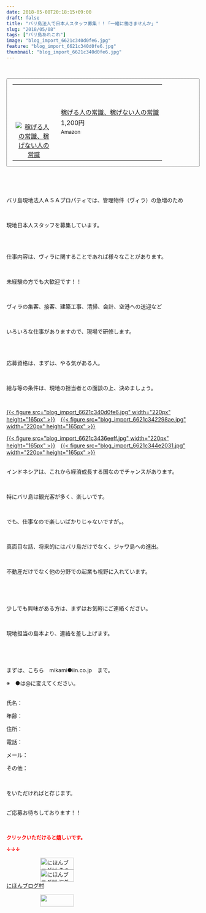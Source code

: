 ```yaml
---
date: 2018-05-08T20:18:15+09:00
draft: false
title: "バリ島法人で日本人スタッフ募集！！「一緒に働きませんか」"
slug: "2018/05/08"
tags: ["バリ島あれこれ"]
image: "blog_import_6621c340d0fe6.jpg"
feature: "blog_import_6621c340d0fe6.jpg"
thumbnail: "blog_import_6621c340d0fe6.jpg"
---
```

<p> </p><div contenteditable="false" style="border:1px dotted;padding:15px;border-radius:4px;"><table border="0" cellpadding="0" cellspacing="0" style="margin:0;table-layout:fixed;" width="100%">	<tbody width="100%">		<tr>			<td aligin="center" style="vertical-align:middle;" width="95"><span style="display:block;text-align:center;"><a alt0="BlogAffiliate" href="affiliate.do?affiliateId=37194525" rel="nofollow" target="_blank"><img alt="稼げる人の常識、稼げない人の常識" border="0" data-img="affiliate" src="data:image/svg+xml;charset=utf-8,%3Csvg%20xmlns%3D%22http%3A%2F%2Fwww.w3.org%2F2000%2Fsvg%22%20title%3D%22Placeholder%20for%20Images%22%20role%3D%22presentation%22%20viewBox%3D%220%200%201%201%22%20%2F%3E" style="max-width:95px;vertical-align:middle;margin:0;" data-src="https://images-fe.ssl-images-amazon.com/images/I/51Ft8zEBpkL._SL160_.jpg"/><noscript><img alt="稼げる人の常識、稼げない人の常識" border="0" data-img="affiliate" src="https://images-fe.ssl-images-amazon.com/images/I/51Ft8zEBpkL._SL160_.jpg" style="max-width:95px;vertical-align:middle;margin:0;"></noscript></a></span></td>			<td style="line-height:1.5;padding-left:15px;vertical-align:middle;"><a alt0="BlogAffiliate" href="affiliate.do?affiliateId=37194525" rel="nofollow" target="_blank">稼げる人の常識、稼げない人の常識</a>			<div style="padding: 3px 0;">1,200円</div>			<div style="font-size:0.83em;">Amazon</div></td>		</tr>	</tbody></table></div><p> </p><p> </p><p>バリ島現地法人ＡＳＡプロパティでは、管理物件（ヴィラ）の急増のため</p><p> </p><p>現地日本人スタッフを募集しています。</p><p> </p><p><br/>仕事内容は、ヴィラに関することであれば様々なことがあります。</p><p> </p><p>未経験の方でも大歓迎です！！</p><p> </p><p>ヴィラの集客、接客、建築工事、清掃、会計、空港への送迎など</p><p> </p><p>いろいろな仕事がありますので、現場で研修します。</p><p> </p><p><br/>応募資格は、まずは、やる気がある人。</p><p> </p><p>給与等の条件は、現地の担当者との面談の上、決めましょう。</p><p> </p><p><a href="blog_import_6621c340d0fe6.jpg">{{< figure src="blog_import_6621c340d0fe6.jpg" width="220px" height="165px" >}}</a>　<a href="blog_import_6621c342298ae.jpg">{{< figure src="blog_import_6621c342298ae.jpg" width="220px" height="165px" >}}</a></p><p><a href="blog_import_6621c3436eeff.jpg">{{< figure src="blog_import_6621c3436eeff.jpg" width="220px" height="165px" >}}</a>　<a href="blog_import_6621c344e2031.jpg">{{< figure src="blog_import_6621c344e2031.jpg" width="220px" height="165px" >}}</a></p><p><br/>インドネシアは、これから経済成長する国なのでチャンスがあります。</p><p> </p><p>特にバリ島は観光客が多く、楽しいです。</p><p> </p><p>でも、仕事なので楽しいばかりじゃないですが。。</p><p> </p><p>真面目な話、将来的にはバリ島だけでなく、ジャワ島への進出。</p><p> </p><p>不動産だけでなく他の分野での起業も視野に入れています。</p><p> </p><p> </p><p>少しでも興味がある方は、まずはお気軽にご連絡ください。</p><p> </p><p>現地担当の島本より、連絡を差し上げます。</p><p> </p><p> </p><p>まずは、こちら　mikami●iin.co.jp　まで。</p><p>※　●は@に変えてください。</p><p><br/>氏名：</p><p>年齢：</p><p>住所：</p><p>電話：</p><p>メール：</p><p>その他：</p><p> </p><p>をいただければと存じます。</p><p><br/>ご応募お待ちしております！！</p><p> </p><p><font color="#ff0000" size="2"><strong>クリックいただけると嬉しいです。</strong></font></p><p><font color="#ff0000" size="2"><strong>↓↓↓</strong></font></p><p><a href="ranking.html?p_cid=01260127" id="&amp;blogmura_banner" target="_blank"><img alt="にほんブログ村 その他生活ブログ 不動産投資へ" border="0" height="31" src="data:image/svg+xml;charset=utf-8,%3Csvg%20xmlns%3D%22http%3A%2F%2Fwww.w3.org%2F2000%2Fsvg%22%20title%3D%22Placeholder%20for%20Images%22%20role%3D%22presentation%22%20viewBox%3D%220%200%2088%2031%22%20%2F%3E" width="88" data-src="https://img-proxy.blog-video.jp/images?url=http%3A%2F%2Flife.blogmura.com%2Fhudousantoushi%2Fimg%2Fhudousantoushi88_31.gif" style="aspect-ratio: auto 88 / 31;"/><noscript><img alt="にほんブログ村 その他生活ブログ 不動産投資へ" border="0" height="31" src="https://img-proxy.blog-video.jp/images?url=http%3A%2F%2Flife.blogmura.com%2Fhudousantoushi%2Fimg%2Fhudousantoushi88_31.gif" width="88"></noscript></a><br/><a href="ranking.html?p_cid=01260127" target="_blank"><img alt="にほんブログ村 海外生活ブログ バリ島情報へ" border="0" height="31" src="data:image/svg+xml;charset=utf-8,%3Csvg%20xmlns%3D%22http%3A%2F%2Fwww.w3.org%2F2000%2Fsvg%22%20title%3D%22Placeholder%20for%20Images%22%20role%3D%22presentation%22%20viewBox%3D%220%200%2088%2031%22%20%2F%3E" width="88" data-src="https://img-proxy.blog-video.jp/images?url=http%3A%2F%2Foverseas.blogmura.com%2Fbali%2Fimg%2Fbali88_31.gif" style="aspect-ratio: auto 88 / 31;"/><noscript><img alt="にほんブログ村 海外生活ブログ バリ島情報へ" border="0" height="31" src="https://img-proxy.blog-video.jp/images?url=http%3A%2F%2Foverseas.blogmura.com%2Fbali%2Fimg%2Fbali88_31.gif" width="88"></noscript></a><br/><a href="ranking.html?p_cid=01260127" target="_blank">にほんブログ村</a></p><p><a href="link.php?1804582" title="人気ブログランキングへ"><img border="0" height="31" src="data:image/svg+xml;charset=utf-8,%3Csvg%20xmlns%3D%22http%3A%2F%2Fwww.w3.org%2F2000%2Fsvg%22%20title%3D%22Placeholder%20for%20Images%22%20role%3D%22presentation%22%20viewBox%3D%220%200%2088%2031%22%20%2F%3E" width="88" data-src="https://blog.with2.net/img/banner/banner_22.gif" style="aspect-ratio: auto 88 / 31;"/><noscript><img border="0" height="31" src="https://blog.with2.net/img/banner/banner_22.gif" width="88"></noscript></a></p><p> </p>

